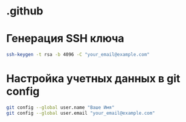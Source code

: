 # .github

# Генерация SSH ключа
```bash
ssh-keygen -t rsa -b 4096 -C "your_email@example.com"
```

# Настройка учетных данных в git config

```bash
git config --global user.name "Ваше Имя"
git config --global user.email "your_email@example.com"
```
